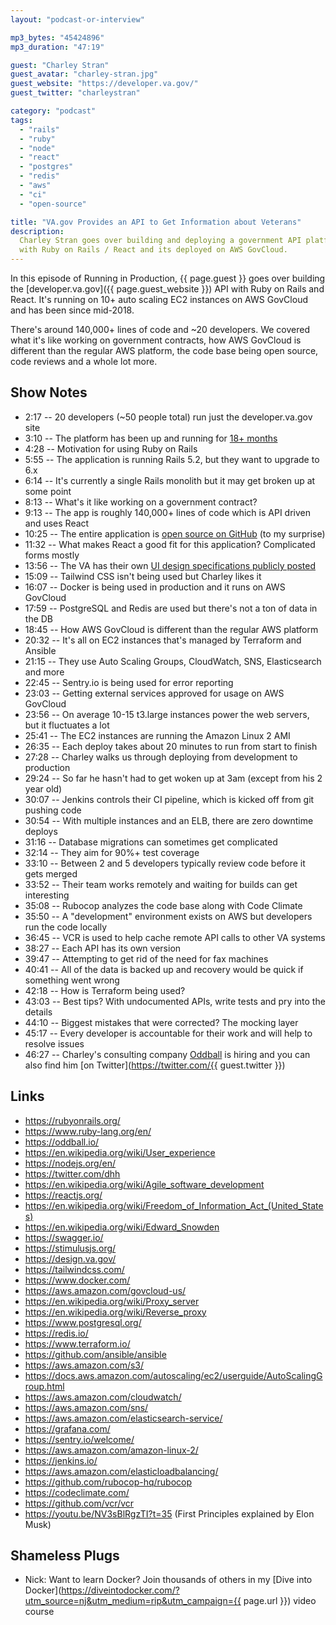 ```yaml
---
layout: "podcast-or-interview"

mp3_bytes: "45424896"
mp3_duration: "47:19"

guest: "Charley Stran"
guest_avatar: "charley-stran.jpg"
guest_website: "https://developer.va.gov/"
guest_twitter: "charleystran"

category: "podcast"
tags:
  - "rails"
  - "ruby"
  - "node"
  - "react"
  - "postgres"
  - "redis"
  - "aws"
  - "ci"
  - "open-source"

title: "VA.gov Provides an API to Get Information about Veterans"
description:
  Charley Stran goes over building and deploying a government API platform
  with Ruby on Rails / React and its deployed on AWS GovCloud.
---
```


In this episode of Running in Production, {{ page.guest }} goes over building
the [developer.va.gov]({{ page.guest_website }}) API with Ruby on Rails and
React. It's running on 10+ auto scaling EC2 instances on AWS GovCloud and has
been since mid-2018.

There's around 140,000+ lines of code and ~20 developers. We covered what it's
like working on government contracts, how AWS GovCloud is different than the
regular AWS platform, the code base being open source, code reviews and a whole
lot more.

## Show Notes

- 2:17 -- 20 developers (~50 people total) run just the developer.va.gov site
- 3:10 -- The platform has been up and running for [18+ months](https://www.youtube.com/watch?v=GZgw7QyUSi0)
- 4:28 -- Motivation for using Ruby on Rails
- 5:55 -- The application is running Rails 5.2, but they want to upgrade to 6.x
- 6:14 -- It's currently a single Rails monolith but it may get broken up at some point
- 8:13 -- What's it like working on a government contract?
- 9:13 -- The app is roughly 140,000+ lines of code which is API driven and uses React
- 10:25 -- The entire application is [open source on GitHub](https://github.com/department-of-veterans-affairs/vets-api) (to my surprise)
- 11:32 -- What makes React a good fit for this application? Complicated forms mostly
- 13:56 -- The VA has their own [UI design specifications publicly posted](https://design.va.gov/)
- 15:09 -- Tailwind CSS isn't being used but Charley likes it
- 16:07 -- Docker is being used in production and it runs on AWS GovCloud
- 17:59 -- PostgreSQL and Redis are used but there's not a ton of data in the DB
- 18:45 -- How AWS GovCloud is different than the regular AWS platform
- 20:32 -- It's all on EC2 instances that's managed by Terraform and Ansible
- 21:15 -- They use Auto Scaling Groups, CloudWatch, SNS, Elasticsearch and more
- 22:45 -- Sentry.io is being used for error reporting
- 23:03 -- Getting external services approved for usage on AWS GovCloud
- 23:56 -- On average 10-15 t3.large instances power the web servers, but it fluctuates a lot
- 25:41 -- The EC2 instances are running the Amazon Linux 2 AMI
- 26:35 -- Each deploy takes about 20 minutes to run from start to finish
- 27:28 -- Charley walks us through deploying from development to production
- 29:24 -- So far he hasn't had to get woken up at 3am (except from his 2 year old)
- 30:07 -- Jenkins controls their CI pipeline, which is kicked off from git pushing code
- 30:54 -- With multiple instances and an ELB, there are zero downtime deploys
- 31:16 -- Database migrations can sometimes get complicated
- 32:14 -- They aim for 90%+ test coverage
- 33:10 -- Between 2 and 5 developers typically review code before it gets merged
- 33:52 -- Their team works remotely and waiting for builds can get interesting
- 35:08 -- Rubocop analyzes the code base along with Code Climate
- 35:50 -- A "development" environment exists on AWS but developers run the code locally
- 36:45 -- VCR is used to help cache remote API calls to other VA systems
- 38:27 -- Each API has its own version
- 39:47 -- Attempting to get rid of the need for fax machines
- 40:41 -- All of the data is backed up and recovery would be quick if something went wrong
- 42:18 -- How is Terraform being used?
- 43:03 -- Best tips? With undocumented APIs, write tests and pry into the details
- 44:10 -- Biggest mistakes that were corrected? The mocking layer
- 45:17 -- Every developer is accountable for their work and will help to resolve issues
- 46:27 -- Charley's consulting company [Oddball](https://oddball.io/) is hiring and you can also find him [on Twitter](https://twitter.com/{{ guest.twitter }})

## Links

- <https://rubyonrails.org/>
- <https://www.ruby-lang.org/en/>
- <https://oddball.io/>
- <https://en.wikipedia.org/wiki/User_experience>
- <https://nodejs.org/en/>
- <https://twitter.com/dhh>
- <https://en.wikipedia.org/wiki/Agile_software_development>
- <https://reactjs.org/>
- <https://en.wikipedia.org/wiki/Freedom_of_Information_Act_(United_States)>
- <https://en.wikipedia.org/wiki/Edward_Snowden>
- <https://swagger.io/>
- <https://stimulusjs.org/>
- <https://design.va.gov/>
- <https://tailwindcss.com/>
- <https://www.docker.com/>
- <https://aws.amazon.com/govcloud-us/>
- <https://en.wikipedia.org/wiki/Proxy_server>
- <https://en.wikipedia.org/wiki/Reverse_proxy>
- <https://www.postgresql.org/>
- <https://redis.io/>
- <https://www.terraform.io/>
- <https://github.com/ansible/ansible>
- <https://aws.amazon.com/s3/>
- <https://docs.aws.amazon.com/autoscaling/ec2/userguide/AutoScalingGroup.html>
- <https://aws.amazon.com/cloudwatch/>
- <https://aws.amazon.com/sns/>
- <https://aws.amazon.com/elasticsearch-service/>
- <https://grafana.com/>
- <https://sentry.io/welcome/>
- <https://aws.amazon.com/amazon-linux-2/>
- <https://jenkins.io/>
- <https://aws.amazon.com/elasticloadbalancing/>
- <https://github.com/rubocop-hq/rubocop>
- <https://codeclimate.com/>
- <https://github.com/vcr/vcr>
- <https://youtu.be/NV3sBlRgzTI?t=35> (First Principles explained by Elon Musk)

## Shameless Plugs

- Nick: Want to learn Docker? Join thousands of others in my
  [Dive into Docker](https://diveintodocker.com/?utm_source=nj&utm_medium=rip&utm_campaign={{ page.url }})
  video course
